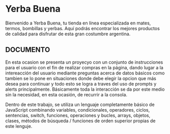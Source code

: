 # Yerba Buena
Bienvenido a Yerba Buena, tu tienda en línea especializada en mates, termos, bombillas y yerbas. Aquí podrás encontrar los mejores productos de calidad para disfrutar de esta gran costumbre argentina.

## DOCUMENTO

En esta ocasion se presenta un proyecyo con un conjunto de instrucciones para el usuario con el fin de realizar compras en la página, dando lugar a la intereacción del usuario mediante preguntas acerca de datos básicos como tambien se lo pone en situaciones donde debe elegir la opcion que más desea para continuar y todo esto se logra a traves del uso de prompts y alerts principalmente. Básicamente toda la interacción se da por este medio sin la necesidad, en esta ocasión, de recurrir a la consola.

Dentro de este trabajo, se utiliza un lenguaje completamente básico de JavaScript combinando variables, condicionales, operadores, ciclos, sentencias, switch, funciones, operaciones y bucles, arrays, objetos, clases, métodos de búsqueda / funciones de orden superior propias de este lenguje.